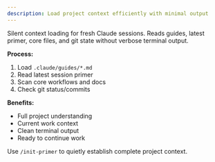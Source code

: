 ```yaml
---
description: Load project context efficiently with minimal output
---
```


Silent context loading for fresh Claude sessions. Reads guides, latest primer, core files, and git state without verbose terminal output.

**Process:**
1. Load `.claude/guides/*.md`
2. Read latest session primer
3. Scan core workflows and docs
4. Check git status/commits

**Benefits:**
- Full project understanding
- Current work context
- Clean terminal output
- Ready to continue work

Use `/init-primer` to quietly establish complete project context.